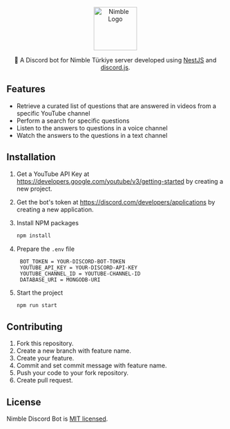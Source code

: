 <p align="center">
<img src="./.github/assets/nimble.webp" alt="Nimble Logo" width="100" />
</p>

<p align="center">🤖 A Discord bot for Nimble Türkiye server developed using <a href="https://nestjs.com/">NestJS</a> and <a href="https://discord.js.org/">discord.js</a>.</p>

## Features

- Retrieve a curated list of questions that are answered in videos from a specific YouTube channel
- Perform a search for specific questions
- Listen to the answers to questions in a voice channel
- Watch the answers to the questions in a text channel

## Installation

1. Get a YouTube API Key at https://developers.google.com/youtube/v3/getting-started by creating a new project.

2. Get the bot's token at https://discord.com/developers/applications by creating a new application.

3. Install NPM packages

   ```sh
   npm install
   ```

4. Prepare the `.env` file

   ```JS
    BOT_TOKEN = YOUR-DISCORD-BOT-TOKEN
    YOUTUBE_API_KEY = YOUR-DISCORD-API-KEY
    YOUTUBE_CHANNEL_ID = YOUTUBE-CHANNEL-ID
    DATABASE_URI = MONGODB-URI
   ```

5. Start the project
   ```sh
   npm run start
   ```

## Contributing

1. Fork this repository.
2. Create a new branch with feature name.
3. Create your feature.
4. Commit and set commit message with feature name.
5. Push your code to your fork repository.
6. Create pull request.

## License

Nimble Discord Bot is [MIT licensed](https://github.com/canccevik/nimble-discord-bot/blob/master/LICENSE).
